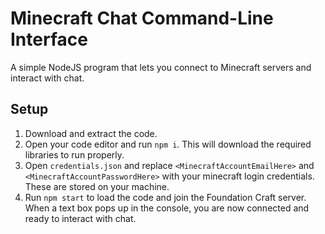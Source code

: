 # Minecraft Chat Command-Line Interface
A simple NodeJS program that lets you connect to Minecraft servers and interact with chat.

## Setup
1. Download and extract the code.
2. Open your code editor and run `npm i`. This will download the required libraries to run properly.
3. Open `credentials.json` and replace `<MinecraftAccountEmailHere>` and `<MinecraftAccountPasswordHere>` with your minecraft login credentials. These are stored on your machine.
4. Run `npm start` to load the code and join the Foundation Craft server. When a text box pops up in the console, you are now connected and ready to interact with chat.
